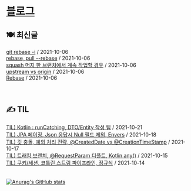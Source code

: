 
# [블로그](https://alkhwa-113.tistory.com/)
##  🍽 최신글
[git rebase -i](https://alkhwa-113.tistory.com/entry/git-rebase-i) / 2021-10-06</br>[rebase, pull --rebase](https://alkhwa-113.tistory.com/entry/rebase-pull-rebase) / 2021-10-06</br>[squash 머지 한 브랜치에서 계속 작업할 경우](https://alkhwa-113.tistory.com/entry/squash-%EB%A8%B8%EC%A7%80-%ED%95%9C-%EB%B8%8C%EB%9E%9C%EC%B9%98%EC%97%90%EC%84%9C-%EA%B3%84%EC%86%8D-%EC%9E%91%EC%97%85%ED%95%A0-%EA%B2%BD%EC%9A%B0) / 2021-10-06</br>[upstream vs origin](https://alkhwa-113.tistory.com/entry/upstream-vs-origin) / 2021-10-06</br>[Rebase](https://alkhwa-113.tistory.com/entry/Rebase) / 2021-10-06</br>
<br>
<br>
##  ✍️ TIL
[TIL) Kotlin : runCatching, DTO/Entity 작성 팁](https://alkhwa-113.tistory.com/entry/TIL-Kotlin-runCatching-DTOEntity-%EC%9E%91%EC%84%B1-%ED%8C%81) / 2021-10-21</br>[TIL) JPA 페이징, Json 응답시 Null 필드 제외, Envers](https://alkhwa-113.tistory.com/entry/TIL-JPA-%ED%8E%98%EC%9D%B4%EC%A7%95-Json-%EC%9D%91%EB%8B%B5%EC%8B%9C-Null-%ED%95%84%EB%93%9C-%EC%A0%9C%EC%99%B8-Envers) / 2021-10-18</br>[TIL) 깃 충돌, 예외 처리 전략, @CreatedDate vs @CreationTimeStamp](https://alkhwa-113.tistory.com/entry/TIL-%EA%B9%83-%EC%B6%A9%EB%8F%8C-%EC%98%88%EC%99%B8-%EC%B2%98%EB%A6%AC-%EC%A0%84%EB%9E%B5-CreatedDate-vs-CreationTimeStamp) / 2021-10-17</br>[TIL) 트래킹 브랜치, @RequestParam 디폴트, Kotlin any()](https://alkhwa-113.tistory.com/entry/TIL-%ED%8A%B8%EB%9E%98%ED%82%B9-%EB%B8%8C%EB%9E%9C%EC%B9%98-RequestParam-%EB%94%94%ED%8F%B4%ED%8A%B8-Kotlin-any) / 2021-10-15</br>[TIL) 쿠키/세션, 코틀린 스트림 파이프라인, 정규식](https://alkhwa-113.tistory.com/entry/TIL-%EC%BF%A0%ED%82%A4%EC%84%B8%EC%85%98-%EC%BD%94%ED%8B%80%EB%A6%B0-%EC%8A%A4%ED%8A%B8%EB%A6%BC-%ED%8C%8C%EC%9D%B4%ED%94%84%EB%9D%BC%EC%9D%B8-%EC%A0%95%EA%B7%9C%EC%8B%9D) / 2021-10-14</br>
<br>
<br>
[![Anurag's GitHub stats](https://github-readme-stats.vercel.app/api?username=cmg1411&theme=synthwave&show_icons=true&count_private=true)](https://github.com/anuraghazra/github-readme-stats)

